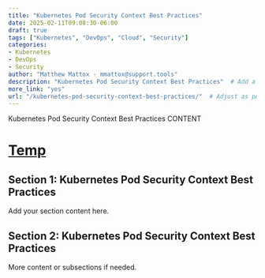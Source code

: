 ```yaml
---
title: "Kubernetes Pod Security Context Best Practices"
date: 2025-02-11T09:08:30-06:00
draft: true
tags: ["Kubernetes", "DevOps", "Cloud", "Security"]
categories:
- Kubernetes
- DevOps
- Security
author: "Matthew Mattox - mmattox@support.tools"
description: "Kubernetes Pod Security Context Best Practices"  # Add a brief description
more_link: "yes"
url: "/kubernetes-pod-security-context-best-practices/"  # Adjust as per the content
---
```


Kubernetes Pod Security Context Best Practices CONTENT

<!--more-->

# [Temp](#temp)
## Section 1: Kubernetes Pod Security Context Best Practices  
Add your section content here.

## Section 2: Kubernetes Pod Security Context Best Practices  
More content or subsections if needed.


